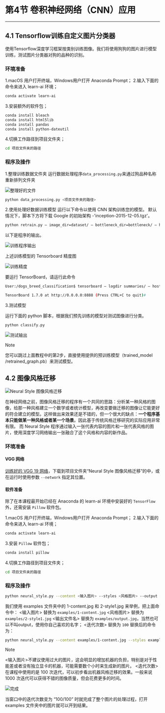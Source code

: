 # 第4节 卷积神经网络（CNN）应用

---

## 4.1 Tensorflow训练自定义图片分类器

使用Tensorflow深度学习框架按类别训练图像。我们将使用狗狗的图片进行模型训练，测试图片分类器对狗的品种的识别。

### 环境准备

1.macOS 用户打开终端，Windows用户打开 Anaconda Prompt；
2.输入下面的命令来进入 learn-ai 环境；

```bash
conda activate learn-ai
```

3.安装额外的软件包；

```bash
conda install bleach
conda install html5lib
conda install pandas
conda install python-dateutil
```

4.切换工作路径到项目文件夹；

```bash
cd 项目文件夹的路径
```

### 程序及操作

1.整理训练数据文件夹
运行数据处理程序`data_processing.py`来通过狗品种名称重新排列文件夹

![整理好的文件](http://pic-learn-ai.oss-cn-beijing.aliyuncs.com/classification.png)

```bash
python data_processing.py <项目文件夹的路径>
```

2.使用处理好数据训练模型
运行以下命令以使用 CNN 架构训练您的模型。
默认情况下，脚本下方将下载 Google 的初始架构 -'inception-2015-12-05.tgz'。

```bash
python retrain.py — image_dir=dataset/ — bottleneck_dir=bottleneck/ — how_many_training_steps=500 — output_graph=trained_model/retrained_graph.pb — output_labels=trained_model/retrained_labels.txt — summaries_dir=summaries
```

以下是程序的输出。

![训练程序输出](http://pic-learn-ai.oss-cn-beijing.aliyuncs.com/classification_output.png)

上述训练模型的 Tensorboard 精度图

![训练精度](http://pic-learn-ai.oss-cn-beijing.aliyuncs.com/classification_acc.png)

要运行 TensorBoard，请运行此命令

```bash
User:/dogs_breed_classification$ tensorboard — logdir summaries/ — host=0.0.0.0 — port=8888

TensorBoard 1.7.0 at http://0.0.0.0:8888 (Press CTRL+C to quit)#
```

3.测试模型

运行下面的 python 脚本，根据我们预先训练的模型对测试图像进行分类。

```bash
python classify.py
```

![测试输出](http://pic-learn-ai.oss-cn-beijing.aliyuncs.com/classification_testOutput.png)

> [!NOTE]
> 您可以跳过上面教程中的第2步，直接使用提供的预训练模型（trained_model /retrained_graph.pb）来测试模型。

## 4.2 图像风格迁移

![Neural Style 图像风格迁移](http://pic-learn-ai.oss-cn-beijing.aliyuncs.com/neuralstyle.jpg)

在神经网络之前，图像风格迁移的程序有一个共同的思路：分析某一种风格的图像，给那一种风格建立一个数学或者统计模型，再改变要做迁移的图像让它能更好的符合建立的模型。这样做出来效果还是不错的，但一个很大的缺点：**一个程序基本只能做某一种风格或者某一个场景**。因此基于传统风格迁移研究的实际应用非常有限。
而 Neural Style 程序通过输入一张代表内容的图片和一张代表风格的图片，使用深度学习网络输出一张融合了这个风格和内容的新作品。

### 环境准备

#### VGG 网络

[训练好的 VGG 19 网络](http://www.vlfeat.org/matconvnet/models/imagenet-vgg-verydeep-19.mat)，下载到项目文件夹“Neural Style 图像风格迁移”的中，或在运行时使用参数 `--network` 指定其位置。

#### 软件准备

除了在本课程最开始已经在 Anaconda 的 learn-ai 环境中安装好的 `TensorFlow` 外，还需安装 `Pillow` 软件包。

1.macOS 用户打开终端，Windows用户打开 Anaconda Prompt；
2.输入下面的命令来进入 learn-ai 环境；

```bash
conda activate learn-ai
```

3.安装 `Pillow` 软件包；

```bash
conda install pillow
```

4.切换工作路径到项目文件夹；

```bash
cd 项目文件夹的路径
```

### 程序及操作

```bash
python neural_style.py --content <输入图片> --styles <风格图片> --output <输出文件名> -- --iterations <迭代次数>
```

我们使用 examples 文件夹中的 1-content.jpg 和 2-style1.jpg 来举例，把上面命令中：
<输入图片> 替换为 `examples/1-content.jpg`
<风格图片> 替换为 `examples/2-style1.jpg`
<输出文件名> 替换为 `examples/output.jpg`，当然也可以不叫output，使用你自己喜欢的名字；
<迭代次数> 替换为 `100`
替换后的命令为：

```bash
python neural_style.py --content examples/1-content.jpg --styles examples/2-style1.jpg --output examples/output.jpg -- --iterations 100
```

> [!NOTE]
> <输入图片>不建议使用过大的图片，这会明显的增加机器的负担，特别是对于性能差或者没有独立显卡的机器，可能需要数个小时来生成新的图片。
> <迭代次数>在课程中使用的是 100 次迭代，可以初步看出机器风格迁移的效果。一般来说 1000 次迭代可以获得不错的图像质量，但会花费更多的时间。

![完成](http://pic-learn-ai.oss-cn-beijing.aliyuncs.com/finishProcess.jpg)

当窗口中的迭代次数变为 “100/100” 时就完成了整个图片的处理过程，打开 examples 文件夹中的图片就可以开到结果。
